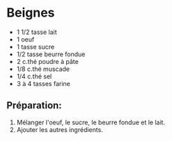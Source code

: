 # Beignes

- 1 1/2 tasse lait
- 1 oeuf
- 1 tasse sucre
- 1/2 tasse beurre fondue
- 2 c.thé poudre à pâte
- 1/8 c.thé muscade
- 1/4 c.thé sel
- 3 à 4 tasses farine

## Préparation:

1. Mélanger l'oeuf, le sucre, le beurre fondue et le lait.
2. Ajouter les autres ingrédients.
